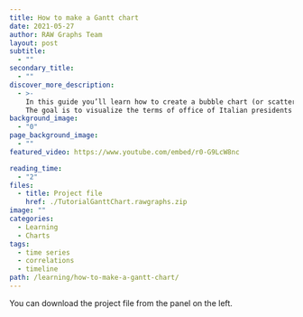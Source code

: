 ```yaml
---
title: How to make a Gantt chart
date: 2021-05-27
author: RAW Graphs Team
layout: post
subtitle:
  - ""
secondary_title:
  - ""
discover_more_description:
  - >-
    In this guide you’ll learn how to create a bubble chart (or scatterplot).
    The goal is to visualize the terms of office of Italian presidents and prime ministers from 1946 to 2017.
background_image:
  - "0"
page_background_image:
  - ""
featured_video: https://www.youtube.com/embed/r0-G9LcW8nc

reading_time:
  - "2"
files:
  - title: Project file
    href: ./TutorialGanttChart.rawgraphs.zip
image: ""
categories:
  - Learning
  - Charts
tags:
  - time series
  - correlations
  - timeline
path: /learning/how-to-make-a-gantt-chart/
---
```


You can download the project file from the panel on the left.
